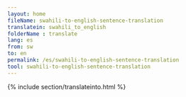 ```yaml
---
layout: home
fileName: swahili-to-english-sentence-translation
translatein: swahili_to_english
folderName : translate
lang: es
from: sw
to: en
permalink: /es/swahili-to-english-sentence-translation
tool: swahili-to-english-sentence-translation
---
```

{% include section/translateinto.html %}